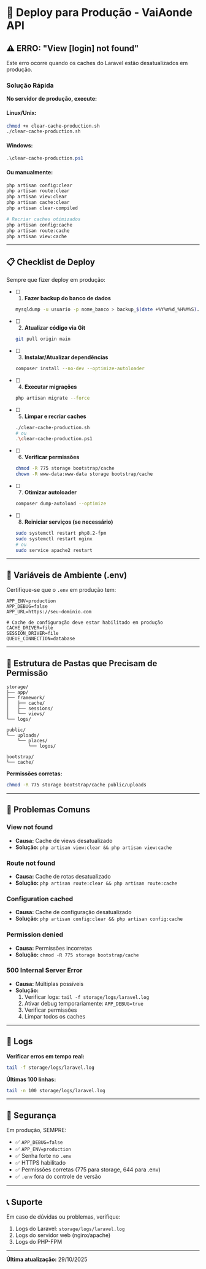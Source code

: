 # 🚀 Deploy para Produção - VaiAonde API

## ⚠️ ERRO: "View [login] not found"

Este erro ocorre quando os caches do Laravel estão desatualizados em produção.

### Solução Rápida

**No servidor de produção, execute:**

#### Linux/Unix:
```bash
chmod +x clear-cache-production.sh
./clear-cache-production.sh
```

#### Windows:
```powershell
.\clear-cache-production.ps1
```

#### Ou manualmente:
```bash
php artisan config:clear
php artisan route:clear
php artisan view:clear
php artisan cache:clear
php artisan clear-compiled

# Recriar caches otimizados
php artisan config:cache
php artisan route:cache
php artisan view:cache
```

---

## 📋 Checklist de Deploy

Sempre que fizer deploy em produção:

- [ ] 1. **Fazer backup do banco de dados**
  ```bash
  mysqldump -u usuario -p nome_banco > backup_$(date +%Y%m%d_%H%M%S).sql
  ```

- [ ] 2. **Atualizar código via Git**
  ```bash
  git pull origin main
  ```

- [ ] 3. **Instalar/Atualizar dependências**
  ```bash
  composer install --no-dev --optimize-autoloader
  ```

- [ ] 4. **Executar migrações**
  ```bash
  php artisan migrate --force
  ```

- [ ] 5. **Limpar e recriar caches**
  ```bash
  ./clear-cache-production.sh
  # ou
  .\clear-cache-production.ps1
  ```

- [ ] 6. **Verificar permissões**
  ```bash
  chmod -R 775 storage bootstrap/cache
  chown -R www-data:www-data storage bootstrap/cache
  ```

- [ ] 7. **Otimizar autoloader**
  ```bash
  composer dump-autoload --optimize
  ```

- [ ] 8. **Reiniciar serviços (se necessário)**
  ```bash
  sudo systemctl restart php8.2-fpm
  sudo systemctl restart nginx
  # ou
  sudo service apache2 restart
  ```

---

## 🔧 Variáveis de Ambiente (.env)

Certifique-se que o `.env` em produção tem:

```env
APP_ENV=production
APP_DEBUG=false
APP_URL=https://seu-dominio.com

# Cache de configuração deve estar habilitado em produção
CACHE_DRIVER=file
SESSION_DRIVER=file
QUEUE_CONNECTION=database
```

---

## 📁 Estrutura de Pastas que Precisam de Permissão

```
storage/
├── app/
├── framework/
│   ├── cache/
│   ├── sessions/
│   └── views/
└── logs/

public/
└── uploads/
    └── places/
        └── logos/

bootstrap/
└── cache/
```

**Permissões corretas:**
```bash
chmod -R 775 storage bootstrap/cache public/uploads
```

---

## 🐛 Problemas Comuns

### View not found
- **Causa:** Cache de views desatualizado
- **Solução:** `php artisan view:clear && php artisan view:cache`

### Route not found
- **Causa:** Cache de rotas desatualizado
- **Solução:** `php artisan route:clear && php artisan route:cache`

### Configuration cached
- **Causa:** Cache de configuração desatualizado
- **Solução:** `php artisan config:clear && php artisan config:cache`

### Permission denied
- **Causa:** Permissões incorretas
- **Solução:** `chmod -R 775 storage bootstrap/cache`

### 500 Internal Server Error
- **Causa:** Múltiplas possíveis
- **Solução:** 
  1. Verificar logs: `tail -f storage/logs/laravel.log`
  2. Ativar debug temporariamente: `APP_DEBUG=true`
  3. Verificar permissões
  4. Limpar todos os caches

---

## 📝 Logs

**Verificar erros em tempo real:**
```bash
tail -f storage/logs/laravel.log
```

**Últimas 100 linhas:**
```bash
tail -n 100 storage/logs/laravel.log
```

---

## 🔐 Segurança

Em produção, SEMPRE:
- ✅ `APP_DEBUG=false`
- ✅ `APP_ENV=production`
- ✅ Senha forte no `.env`
- ✅ HTTPS habilitado
- ✅ Permissões corretas (775 para storage, 644 para .env)
- ✅ `.env` fora do controle de versão

---

## 📞 Suporte

Em caso de dúvidas ou problemas, verifique:
1. Logs do Laravel: `storage/logs/laravel.log`
2. Logs do servidor web (nginx/apache)
3. Logs do PHP-FPM

---

**Última atualização:** 29/10/2025
